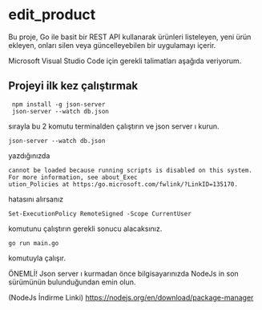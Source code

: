 # edit_product

Bu proje, Go ile basit bir REST API kullanarak ürünleri listeleyen, yeni ürün ekleyen, onları silen veya güncelleyebilen bir uygulamayı içerir.

Microsoft Visual Studio Code için gerekli talimatları aşağıda veriyorum.

## Projeyi ilk kez çalıştırmak

  ```terminal
   npm install -g json-server
   json-server --watch db.json
  ```
sırayla bu 2 komutu terminalden çalıştırın ve json server ı kurun. 

```terminal
json-server --watch db.json 
```
yazdığınızda

```
cannot be loaded because running scripts is disabled on this system. For more information, see about_Exec 
ution_Policies at https:/go.microsoft.com/fwlink/?LinkID=135170.
```

hatasını alırsanız 

```
Set-ExecutionPolicy RemoteSigned -Scope CurrentUser
```
komutunu çalıştırın gerekli sonucu alacaksınız.

```
go run main.go 
```
komutuyla çalışır.

ÖNEMLİ! Json server ı kurmadan önce bilgisayarınızda NodeJs in son sürümünün bulunduğundan emin olun. 

(NodeJs İndirme Linki) https://nodejs.org/en/download/package-manager
